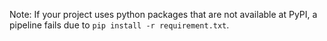 Note: If your project uses python packages that are not available at PyPI, a pipeline fails due to `pip install -r requirement.txt`. <!-- TODO: a workaround for this might be to use --skip-unresolved or to set an appropriate PIP_EXTRA_INDEX_URL within a pipeline. -->


<!-- test -->
<!-- TODO: a workaround for this might be to use --skip-unresolved or to set an appropriate PIP_EXTRA_INDEX_URL within a pipeline. -->

